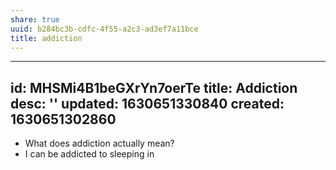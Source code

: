 ```yaml
---
share: true
uuid: b284bc3b-cdfc-4f55-a2c3-ad3ef7a11bce
title: addiction
---
```

---
id: MHSMi4B1beGXrYn7oerTe
title: Addiction
desc: ''
updated: 1630651330840
created: 1630651302860
---

* What does addiction actually mean?
* I can be addicted to sleeping in